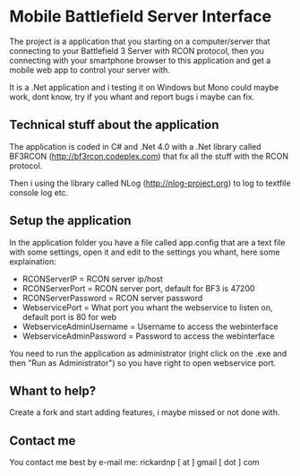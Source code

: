 # Mobile Battlefield Server Interface

The project is a application that you starting on a computer/server that connecting to your Battlefield 3 Server with RCON protocol, then you connecting with your smartphone browser to this application and get a mobile web app to control your server with.

It is a .Net application and i testing it on Windows but Mono could maybe work, dont know, try if you whant and report bugs i maybe can fix.

## Technical stuff about the application

The application is coded in C# and .Net 4.0 with a .Net library called BF3RCON (http://bf3rcon.codeplex.com) that fix all the stuff with the RCON protocol.

Then i using the library called NLog (http://nlog-project.org) to log to textfile console log etc.

## Setup the application

In the application folder you have a file called app.config that are a text file with some settings, open it and edit to the settings you whant, here some explaination:
* RCONServerIP = RCON server ip/host
* RCONServerPort = RCON server port, default for BF3 is 47200
* RCONServerPassword = RCON server password
* WebservicePort = What port you whant the webservice to listen on, default port is 80 for web
* WebserviceAdminUsername = Username to access the webinterface
* WebserviceAdminPassword = Password to access the webinterface

You need to run the application as administrator (right click on the .exe and then "Run as Administrator") so you have right to open webservice port.

## Whant to help?

Create a fork and start adding features, i maybe missed or not done with.

## Contact me

You contact me best by e-mail me: rickardnp [ at ] gmail [ dot ] com